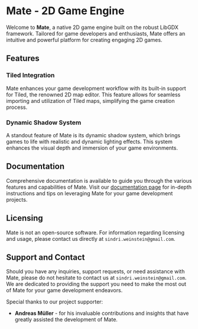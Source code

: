 # Mate - 2D Game Engine

Welcome to **Mate**, a native 2D game engine built on the robust LibGDX framework. Tailored for game developers and enthusiasts, Mate offers an intuitive and powerful platform for creating engaging 2D games.

## Features

### Tiled Integration
Mate enhances your game development workflow with its built-in support for Tiled, the renowned 2D map editor. This feature allows for seamless importing and utilization of Tiled maps, simplifying the game creation process.

### Dynamic Shadow System
A standout feature of Mate is its dynamic shadow system, which brings games to life with realistic and dynamic lighting effects. This system enhances the visual depth and immersion of your game environments.

## Documentation

Comprehensive documentation is available to guide you through the various features and capabilities of Mate. Visit our [documentation page](link-to-documentation) for in-depth instructions and tips on leveraging Mate for your game development projects.

## Licensing

Mate is not an open-source software. For information regarding licensing and usage, please contact us directly at `sindri.weinstein@gmail.com`.

## Support and Contact

Should you have any inquiries, support requests, or need assistance with Mate, please do not hesitate to contact us at `sindri.weinstein@gmail.com`. We are dedicated to providing the support you need to make the most out of Mate for your game development endeavors.

Special thanks to our project supporter:

- **Andreas Müller** - for his invaluable contributions and insights that have greatly assisted the development of Mate.
